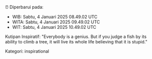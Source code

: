 ⏰ Diperbarui pada:
- WIB: Sabtu, 4 Januari 2025 08.49.02 UTC
- WITA: Sabtu, 4 Januari 2025 09.49.02 UTC
- WIT: Sabtu, 4 Januari 2025 10.49.02 UTC

Kutipan Inspiratif:
"Everybody is a genius. But if you judge a fish by its ability to climb a tree, it will live its whole life believing that it is stupid."


Kategori: inspirational

